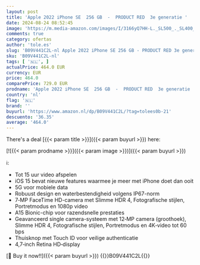 ```yaml
---
layout: post
title: 'Apple 2022 iPhone SE  256 GB  -  PRODUCT RED  3e generatie '
date: 2024-08-24 08:52:45
image: 'https://m.media-amazon.com/images/I/3166yQ7HH-L._SL500_._SL400_.jpg'
comments: true
category: ofertas
author: 'tole.es'
slug: 'B09V441C2L-nl Apple 2022 iPhone SE 256 GB - PRODUCT RED 3e generatie'
sku: 'B09V441C2L-nl'
tags: [ '🇳🇱', ]
actualPrice: 464.0 EUR
currency: EUR
price: 464.0
comparePrice: 729.0 EUR
prodname: 'Apple 2022 iPhone SE  256 GB  -  PRODUCT RED  3e generatie '
country: 'nl'
flag: '🇳🇱'
brand: ''
buyurl: 'https://www.amazon.nl/dp/B09V441C2L/?tag=tolees0b-21'
descuento: '36.35'
average: '464.0'
---
```


There's a deal [{{< param title >}}]({{< param buyurl >}})  here:

[![{{< param prodname >}}]({{< param image >}})]({{< param buyurl >}})

ℹ️:

- Tot 15 uur video afspelen
- iOS 15 bevat nieuwe features waarmee je meer met iPhone doet dan ooit
- 5G voor mobiele data
- Robuust design en waterbestendigheid volgens IP67-norm
- 7‐MP FaceTime HD-camera met Slimme HDR 4, Fotografische stijlen, Portretmodus en 1080p video
- A15 Bionic-chip voor razendsnelle prestaties
- Geavanceerd single camera-systeem met 12‐MP camera (groothoek), Slimme HDR 4, Fotografische stijlen, Portretmodus en 4K‐video tot 60 bps
- Thuisknop met Touch ID voor veilige authenticatie
- 4,7‐inch Retina HD‐display

[🛒 Buy it now!!]({{< param buyurl >}})
{{<world>}}B09V441C2L{{</world>}}
